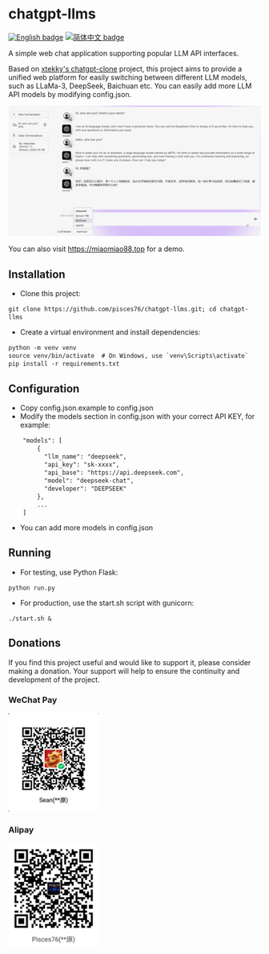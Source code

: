 # chatgpt-llms

[![English badge](https://img.shields.io/badge/%E8%8B%B1%E6%96%87-English-blue)](./README.md)
[![简体中文 badge](https://img.shields.io/badge/%E7%AE%80%E4%BD%93%E4%B8%AD%E6%96%87-Simplified%20Chinese-blue)](./README_CN.md)

A simple web chat application supporting popular LLM API interfaces.

Based on [xtekky's chatgpt-clone](https://github.com/xtekky/chatgpt-clone) project, this project aims to provide a unified web platform for easily switching between different LLM models, such as LLaMa-3, DeepSeek, Baichuan etc. You can easily add more LLM API models by modifying config.json.

<img width="1470" src="./llm-demo.png" alt="Preview"/>

You can also visit https://miaomiao88.top for a demo.

## Installation

- Clone this project:
```
git clone https://github.com/pisces76/chatgpt-llms.git; cd chatgpt-llms
```
- Create a virtual environment and install dependencies:
```
python -m venv venv
source venv/bin/activate  # On Windows, use `venv\Scripts\activate`
pip install -r requirements.txt
```

## Configuration
- Copy config.json.example to config.json
- Modify the models section in config.json with your correct API KEY, for example:
```
    "models": [
        {
          "llm_name": "deepseek",
          "api_key": "sk-xxxx",
          "api_base": "https://api.deepseek.com",
          "model": "deepseek-chat",
          "developer": "DEEPSEEK"
        },
        ...
    ]
```
- You can add more models in config.json

## Running

- For testing, use Python Flask:
```
python run.py
```

- For production, use the start.sh script with gunicorn:
```
./start.sh &
```


## Donations
If you find this project useful and would like to support it, please consider making a donation. Your support will help to ensure the continuity and development of the project.

### WeChat Pay
<img width="180" src="https://raw.githubusercontent.com/pisces76/pisces76/master/wechat-QR.jpg">

### Alipay
<img width="180" src="https://raw.githubusercontent.com/pisces76/pisces76/master/alipay-QR.jpg">

